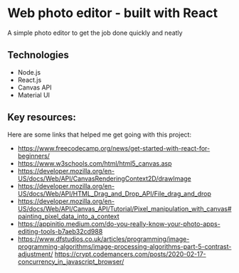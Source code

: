 # Web photo editor - built with React
A simple photo editor to get the job done quickly and neatly

## Technologies
- Node.js
- React.js
- Canvas API
- Material UI

## Key resources:
Here are some links that helped me get going with this project:
* https://www.freecodecamp.org/news/get-started-with-react-for-beginners/
* https://www.w3schools.com/html/html5_canvas.asp
* https://developer.mozilla.org/en-US/docs/Web/API/CanvasRenderingContext2D/drawImage
* https://developer.mozilla.org/en-US/docs/Web/API/HTML_Drag_and_Drop_API/File_drag_and_drop
* https://developer.mozilla.org/en-US/docs/Web/API/Canvas_API/Tutorial/Pixel_manipulation_with_canvas#painting_pixel_data_into_a_context
* https://appinitio.medium.com/do-you-really-know-your-photo-apps-editing-tools-b7aeb32cd988
* https://www.dfstudios.co.uk/articles/programming/image-programming-algorithms/image-processing-algorithms-part-5-contrast-adjustment/
https://crypt.codemancers.com/posts/2020-02-17-concurrency_in_javascript_browser/
